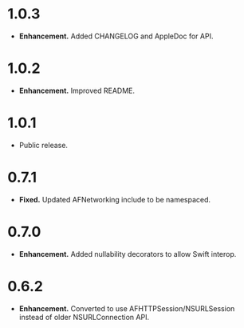 # 1.0.3 #

* __Enhancement.__ Added CHANGELOG and AppleDoc for API.

# 1.0.2 #

* __Enhancement.__ Improved README.

# 1.0.1 #

* Public release.

# 0.7.1 #

* __Fixed.__ Updated AFNetworking include to be namespaced.

# 0.7.0 #

* __Enhancement.__ Added nullability decorators to allow Swift interop.

# 0.6.2 #

* __Enhancement.__ Converted to use AFHTTPSession/NSURLSession instead of older NSURLConnection API.